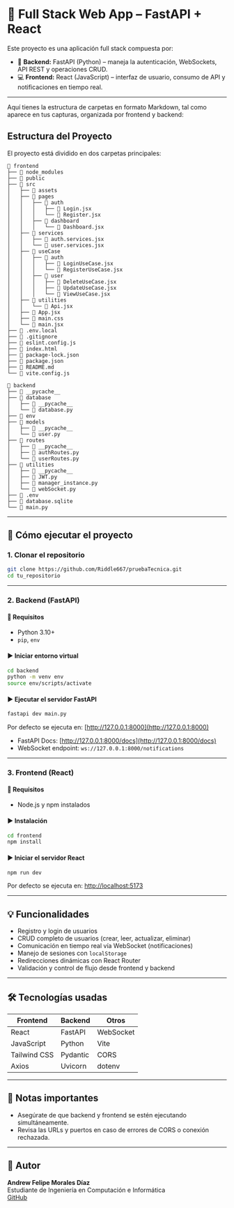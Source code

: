 # 🧠 Full Stack Web App – FastAPI + React

Este proyecto es una aplicación full stack compuesta por:

- 🎯 **Backend:** FastAPI (Python) – maneja la autenticación, WebSockets, API REST y operaciones CRUD.
- 💻 **Frontend:** React (JavaScript) – interfaz de usuario, consumo de API y notificaciones en tiempo real.

---

Aquí tienes la estructura de carpetas en formato Markdown, tal como aparece en tus capturas, organizada por frontend y backend:


## Estructura del Proyecto

El proyecto está dividido en dos carpetas principales:

```
📁 frontend
├── 📁 node_modules
├── 📁 public
├── 📁 src
│   ├── 📁 assets
│   ├── 📁 pages
│   │   ├── 📁 auth
│   │   │   ├── 📄 Login.jsx
│   │   │   └── 📄 Register.jsx
│   │   ├── 📁 dashboard
│   │   │   └── 📄 Dashboard.jsx
│   ├── 📁 services
│   │   ├── 📄 auth.services.jsx
│   │   └── 📄 user.services.jsx
│   ├── 📁 useCase
│   │   ├── 📁 auth
│   │   │   ├── 📄 LoginUseCase.jsx
│   │   │   └── 📄 RegisterUseCase.jsx
│   │   ├── 📁 user
│   │   │   ├── 📄 DeleteUseCase.jsx
│   │   │   ├── 📄 UpdateUseCase.jsx
│   │   │   └── 📄 ViewUseCase.jsx
│   ├── 📁 utilities
│   │   └── 📄 Api.jsx
│   ├── 📄 App.jsx
│   ├── 📄 main.css
│   └── 📄 main.jsx
├── 📄 .env.local
├── 📄 .gitignore
├── 📄 eslint.config.js
├── 📄 index.html
├── 📄 package-lock.json
├── 📄 package.json
├── 📄 README.md
└── 📄 vite.config.js
```

```
📁 backend
├── 📁 __pycache__
├── 📁 database
│   ├── 📁 __pycache__
│   └── 📄 database.py
├── 📁 env
├── 📁 models
│   ├── 📁 __pycache__
│   └── 📄 user.py
├── 📁 routes
│   ├── 📁 __pycache__
│   ├── 📄 authRoutes.py
│   └── 📄 userRoutes.py
├── 📁 utilities
│   ├── 📁 __pycache__
│   ├── 📄 JWT.py
│   ├── 📄 manager_instance.py
│   └── 📄 webSocket.py
├── 📄 .env
├── 📄 database.sqlite
└── 📄 main.py
```

---

## 🚀 Cómo ejecutar el proyecto

### 1. Clonar el repositorio

```bash
git clone https://github.com/Riddle667/pruebaTecnica.git
cd tu_repositorio
```

---

### 2. Backend (FastAPI)

#### 🔧 Requisitos

- Python 3.10+
- `pip`, `env`

#### ▶️ Iniciar entorno virtual

```bash
cd backend
python -m venv env
source env/scripts/activate
```

#### ▶️ Ejecutar el servidor FastAPI

```bash
fastapi dev main.py
```

Por defecto se ejecuta en: [http://127.0.0.1:8000](http://127.0.0.1:8000)

- FastAPI Docs: [http://127.0.0.1:8000/docs](http://127.0.0.1:8000/docs)
- WebSocket endpoint: `ws://127.0.0.1:8000/notifications`

---

### 3. Frontend (React)

#### 🔧 Requisitos

- Node.js y npm instalados

#### ▶️ Instalación

```bash
cd frontend
npm install
```

#### ▶️ Iniciar el servidor React

```bash
npm run dev
```

Por defecto se ejecuta en: [http://localhost:5173](http://localhost:5173)

---

## 💡 Funcionalidades

- Registro y login de usuarios
- CRUD completo de usuarios (crear, leer, actualizar, eliminar)
- Comunicación en tiempo real vía WebSocket (notificaciones)
- Manejo de sesiones con `localStorage`
- Redirecciones dinámicas con React Router
- Validación y control de flujo desde frontend y backend

---

## 🛠 Tecnologías usadas

| Frontend | Backend | Otros |
|----------|---------|-------|
| React    | FastAPI | WebSocket |
| JavaScript | Python | Vite |
| Tailwind CSS| Pydantic | CORS |
| Axios | Uvicorn | dotenv |

---

## 📌 Notas importantes

- Asegúrate de que backend y frontend se estén ejecutando simultáneamente.
- Revisa las URLs y puertos en caso de errores de CORS o conexión rechazada.

---

## 🤝 Autor

**Andrew Felipe Morales Díaz**  
Estudiante de Ingeniería en Computación e Informática  
[GitHub](https://github.com/Riddle667)

